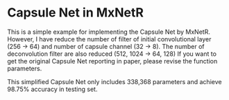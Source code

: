 
# Capsule Net in MxNetR

This is a simple example for implementing the Capsule Net by MxNetR. However, I have reduce the number of filter of initial convolutional layer (256 -> 64) and number of capsule channel (32 -> 8). The number of deconvolution filter are also reduced (512, 1024 -> 64, 128)
If you want to get the original Capsule Net reporting in paper, please revise the function parameters.

This simplified Capsule Net only includes 338,368 parameters and achieve 98.75% accuracy in testing set.


